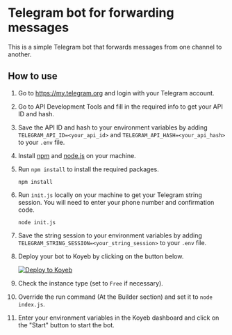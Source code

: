 # Telegram bot for forwarding messages

This is a simple Telegram bot that forwards messages from one channel to another.

## How to use

1. Go to https://my.telegram.org and login with your Telegram account.
2. Go to API Development Tools and fill in the required info to get your API ID and hash.
3. Save the API ID and hash to your environment variables by adding `TELEGRAM_API_ID=<your_api_id>` and `TELEGRAM_API_HASH=<your_api_hash>` to your `.env` file.

4. Install [npm](https://www.npmjs.com/) and [node.js](https://nodejs.org/en/) on your machine.
5. Run `npm install` to install the required packages.

   ```
   npm install
   ```

6. Run `init.js` locally on your machine to get your Telegram string session. You will need to enter your phone number and confirmation code.

   ```
   node init.js
   ```

7. Save the string session to your environment variables by adding `TELEGRAM_STRING_SESSION=<your_string_session>` to your `.env` file.
8. Deploy your bot to Koyeb by clicking on the button below.

   <a href="https://app.koyeb.com/deploy?name=automate-telegram-give&type=git&repository=https%3A%2F%2Fgithub.com%2Festoyse%2Fautomate-telegram-give&branch=main&run_command=node+index.js&instance_type=free&env%5BTELEGRAM_API_HASH%5D=&env%5BTELEGRAM_API_ID%5D=&env%5BTELEGRAM_STRING_SESSION%5D=&env%5BFORWARD_TO_CHANNEL_USERNAME%5D=&env%5BSTEAM_LINK%5D=&env%5BTELEGRAM_USERNAME%5D=" target="_blank">
   <img src="https://www.koyeb.com/static/images/deploy/button.svg" alt="Deploy to Koyeb">
   </a>

9. Check the instance type (set to `Free` if necessary).
10. Override the run command (At the Builder section) and set it to `node index.js`.
11. Enter your environment variables in the Koyeb dashboard and click on the "Start" button to start the bot.
